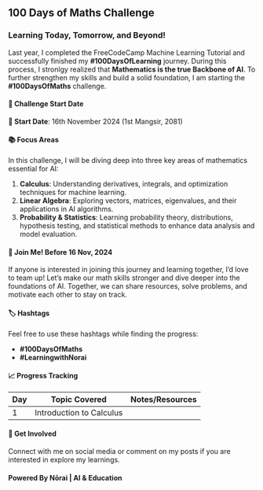 


## 100 Days of Maths Challenge
### Learning Today, Tomorrow, and Beyond!
Last year, I completed the FreeCodeCamp Machine Learning Tutorial and successfully finished my **#100DaysOfLearning** journey. During this process, I stronlgy realized that **Mathematics is the true Backbone of AI**. To further strengthen my skills and build a solid foundation, I am starting the **#100DaysOfMaths** challenge.

#### 🚀 Challenge Start Date
**📅 Start Date**: 16th November 2024 (1st Mangsir, 2081)

#### 📚 Focus Areas
In this challenge, I will be diving deep into three key areas of mathematics essential for AI:

1. **Calculus**: Understanding derivatives, integrals, and optimization techniques for machine learning.
2. **Linear Algebra**: Exploring vectors, matrices, eigenvalues, and their applications in AI algorithms.
3. **Probability & Statistics**: Learning probability theory, distributions, hypothesis testing, and statistical methods to enhance data analysis and model evaluation.

#### 🤝 Join Me! Before 16 Nov, 2024
If anyone is interested in joining this journey and learning together, I’d love to team up! Let’s make our math skills stronger and dive deeper into the foundations of AI. Together, we can share resources, solve problems, and motivate each other to stay on track.

#### 🏷️ Hashtags
Feel free to use these hashtags while finding the progress:
- **#100DaysOfMaths**
- **#LearningwithNorai**

#### 📈 Progress Tracking
| Day | Topic Covered                 | Notes/Resources 
|-----|-------------------------------|----------------
| 1   | Introduction to Calculus      | 

#### 💬 Get Involved
Connect with me on social media or comment on my posts if you are interested in explore my learnings.

#### Powered By Nōrai | AI & Education

